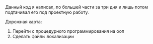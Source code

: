 Данный код я написал, по большей части за три дня и лишь потом подтачивал его под проектную работу.

Дорожная карта:
1. Перейти с процедурного программирования на ооп
2. Сделать файлы локализации
